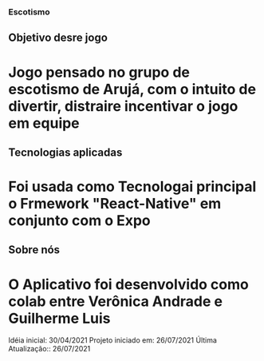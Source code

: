 
### Escotismo

## Objetivo desre jogo
# Jogo pensado no grupo de escotismo de Arujá, com o intuito de divertir, distraire incentivar o jogo em equipe

## Tecnologias aplicadas 
# Foi usada como Tecnologai principal o Frmework "React-Native" em conjunto com o Expo

## Sobre nós
# O Aplicativo foi desenvolvido como colab entre Verônica Andrade e Guilherme Luis

<p> 
Idéia inicial:  30/04/2021
Projeto iniciado em: 26/07/2021
Última Atualização:: 26/07/2021

</p>